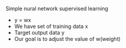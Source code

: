  Simple nural network supervised learning
 * y = wx
 * We have set of training data x
 * Target output data y
 * Our goal is to adjust the value of w(weight)